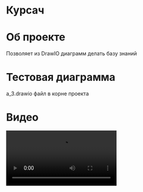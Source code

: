 # Курсач

# Об проекте

Позволяет из DrawIO диаграмм делать базу знаний


# Тестовая диаграмма

a_3.drawio файл в корне проекта

# Видео

![showcase](showcase.mp4)
